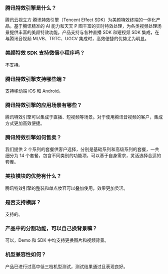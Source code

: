 [](id:q1)
### 腾讯特效引擎是什么？
腾讯云视立方·腾讯特效引擎（Tencent Effect SDK）为美颜特效终端的一体化产品。基于腾讯精准的 AI 能力和天天 P 图丰富的实时特效处理，为各类视频处理场景提供丰富的美颜特效功能。产品支持与各种直播 SDK 和短视频 SDK 集成，在与腾讯音视频 MLVB、TRTC、UGCV 集成时，高效便捷的优势尤为明显。

[](id:q2)
### 美颜特效 SDK 支持微信小程序吗？
不支持。

[](id:q3)
### 腾讯特效引擎支持哪些端？
支持移动端 iOS 和 Android。

[](id:q4)
### 腾讯特效引擎的应用场景有哪些？
腾讯特效引擎可以集成于直播、短视频等场景。对于使用腾讯音视频的客户，集成方式更加高效便捷。

[](id:q5)
### 腾讯特效引擎如何售卖？
我们提供 2 个系列的套餐供客户选择，分别是基础系列和高级系列的套餐，一共细分为 14 个套餐，包含不同类别的功能项，可以基于自身需求，灵活选择合适的套餐。

[](id:q6)
### 美妆模块的优势有什么？
腾讯特效引擎的整装和单点妆容可以叠加使用，效果更加灵活。

[](id:q7)
### 是否支持横屏？
支持的。

[](id:q8)
### 产品中的分割功能，可以自己换背景嘛？
可以，Demo 和 SDK 中均支持更换图片和视频背景。

[](id:q9)
### 机型兼容性如何？
产品已进行过高中低三档机型测试，测试结果通过且表现良好。




